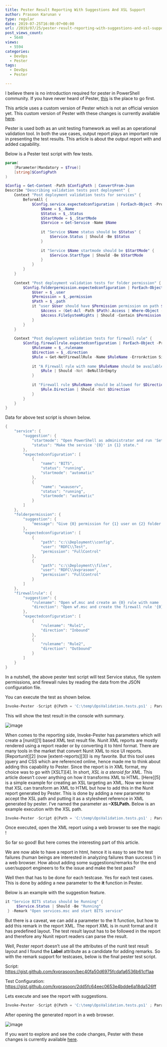 ```yaml
---
title: Pester Result Reporting With Suggestions And XSL Support
author: Prasoon Karunan v
type: regular
date: 2019-07-25T16:00:07+00:00
url: /2019/07/25/pester-result-reporting-with-suggestions-and-xsl-support/
post_views_count:
  - 5640
views:
  - 5594
categories:
  - DevOps
  - Pester
tags:
  - DevOps
  - Pester

---
```

I believe there is no introduction required for pester in PowerShell community. If you have never heard of Pester, [this](https://github.com/pester/pester/wiki) is the place to go first. 

This article uses a custom version of Pester which is not an official version yet. This custom version of Pester with these changes is currently available [here](https://github.com/kvprasoon/Pester/tree/remark).


Pester is used both as an unit testing framework as well as an operational validation tool. In both the use cases, output report plays an important role in presenting the test results. This article is about the output report with and added capability. 

Below is a Pester test script with few tests.

```powershell
param(
    [Parameter(Mandatory = $True)]
    [string]$ConfigPath
)

$Config = Get-Content -Path $ConfigPath | ConvertFrom-Json
Describe "Describing validation tests post deployment" {
    Context "Post deployment validation tests for services" {
        BeforeAll {
            $Config.service.expectedconfiguration | ForEach-Object -Process {
                $Name = $_.Name
                $Status = $_.Status
                $StartMode = $_.StartMode
                $Service = Get-Service -Name $Name
    
                it "Service $Name status should be $Status" {
                    $Service.Status | Should -Be $Status
                } 
    
                it "Service $Name startmode should be $StartMode" {
                    $Service.StartType | Should -Be $StartMode
                } 
            }
        }
    }
    
    Context "Post deployment validation tests for folder permission" {
        $Config.folderpermission.expectedconfiguration | ForEach-Object -Process {
            $User = $_.user
            $Permission = $_.permission
            $Path = $_.path
            it "user $User should have $Permission permission on path $Path" {
                $Access = (Get-Acl -Path $Path).Access | Where-Object -FilterScript { $_.IdentityReference -eq $User }
                $Access.FileSystemRights | Should -Contain $Permission
            } 
        }
    }
    
    Context "Post deployment validation tests for firewall rule" {
        $Config.firewallrule.expectedconfiguration | ForEach-Object -Process {
            $Rulename = $_.rulename
            $Direction = $_.direction
            $Rule = Get-NetFirewallRule -Name $RuleName -ErrorAction SilentlyContinue
    
            it "A Firewall rule with name $RuleName should be available" {
                $Rule | Should -Not -BeNullOrEmpty
            } 
    
            it "Firewall rule $RuleName should be allowed for $Direction connection" {
                $Rule.Direction | Should -Not $Direction
            } 
        }
    }
}
```

Data for above test script is shown below.

```powershell
{
    "service": {
        "suggestion": {
            "startmode": "Open PowerShell as administrator and run 'Set-Service -Name {0} -StartType {1}'",
            "status": "Make the service '{0}' in {1} state."
        },
        "expectedconfiguration": [
            {
                "name": "BITS",
                "status": "running",
                "startmode": "automatic"
            },
            {
                "name": "wuauserv",
                "status": "running",
                "startmode": "automatic"
            }
        ]
    },
    "folderpermission": {
        "suggestion": {
            "message": "Give {0} permission for {1} user on {2} folder."
        },
        "expectedconfiguration": [
            {
                "path": "c:\\Deployment\\config",
                "user": "RDFC\\Test",
                "permission": "FullControl"
            },
            {
                "path": "c:\\Deployment\\files",
                "user": "RDFC\\kvprasoon",
                "permission": "FullControl"
            }
        ]
    },
    "firewallrule": {
        "suggestion": {
            "rulename": "Open wf.msc and create an {0} rule with name '{1}'.",
            "direction": "Open wf.msc and create the firewall rule '{0}' for {1} connection."
        },
        "expectedconfiguration": [
            {
                "rulename": "Rule1",
                "direction": "Inbound"
            },
            {
                "rulename": "Rule2",
                "direction": "Outbound"
            }
        ]
    }
}
```


In a nutshell, the above pester test script will test Service status, file system permissions, and firewall rules by reading the data from the JSON configuration file.

You can execute the test as shown below.

```powershell
Invoke-Pester -Script @{Path = 'C:\temp\OpsValidation.tests.ps1' ; Parameters = @{ConfigPath = 'c:\temp\OpsValidationConfig.json'}}
```

This will show the test result in the console with summary.

![image](/images/remark1.png)

When comes to the reporting side, Invoke-Pester has parameters which will create a [nunit][1] based XML test result file. Nunit XML reports are mostly rendered using a report reader or by converting it to html format. There are many tools in the market that convert Nunit XML to nice UI reports. [Reportunit][2] (now [extent-reports][3]) is my favorite. But this tool uses jquery and CSS which are referenced online, hence made me to think about adding this capability to Pester. Since the report is in XML format, my choice was to go with [XSLT][4]. In short, _XSL is a steroid for XML_. This article doesn’t cover anything on how it transforms XML to HTML. [Here][5] is a simple example for creating an XSL targeting an XML. Now we know that XSL can transform an XML to HTML but how to add this in the Nunit report generated by Pester. This is done by adding a new parameter to accept the XSL path and putting it as a stylesheet reference in XML generated by pester. I’ve named the parameter as **–XSLPath.** Below is an example execution with the XSL path. 

```powershell
Invoke-Pester -Script @{Path = 'C:\temp\OpsValidation.tests.ps1' ; Parameters = @{ConfigPath = 'c:\temp\OpsValidationConfig.json'}} -OutputFile c:\temp\OpsValidation.xml -OutputFormat NUnitXml -XSLPath c:\temp\OpsValidation.xsl
```

Once executed, open the XML report using a web browser to see the magic !

So far so good! But here comes the interesting part of this article.

We are now able to have a report in html, hence it is easy to see the test failures (human beings are interested in analyzing failures than success !) in a web browser. How about adding some suggestions/remarks for the end user/support engineers to fix the issue and make the test pass?

Well then that has to be done for each testcase. Yes for each test cases. This is done by adding a new parameter to the **it** function in Pester. 

Below is an example with the suggestion feature.

```powershell
it "Service BITS status should be Running" {
     $Service.Status | Should -Be "Running"
 } -Remark "Open services.msc and start BITS service"
```


But there is a caveat, we can add a parameter to the It function, but how to add this remark in the report XML. The report XML is in nunit format and it has predefined layout. The test result layout has to be followed in the report and therefore any Nunit report readers can parse the result.

Well, Pester report doesn’t use all the attributes of the nunit test result layout and I found the **Label** attribute as a candidate for adding remarks. So with the remark support for testcases, below is the final pester test script.

Script: <https://gist.github.com/kvprasoon/bec40fa50d6975fcdafa6536b61cf1aa>

Test Configuration: <https://gist.github.com/kvprasoon/2dd5fc64eec0653e4bdde6a18da526ff>

Lets execute and see the report with suggestions. 

```powershell
Invoke-Pester -Script @{Path = 'C:\temp\OpsValidation.tests.ps1' ; Parameters = @{ConfigPath = 'c:\temp\OpsValidationConfig.json'}} -OutputFile c:\temp\OpsValidation.xml -OutputFormat NUnitXml -XSLPath c:\temp\OpsValidation.xsl
```

After opening the generated report in a web browser.

![image](/images/remark2.png)

If you want to explore and see the code changes, Pester with these changes is currently available [here](https://github.com/kvprasoon/Pester/tree/remark).
